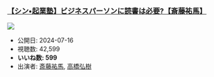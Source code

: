 ### [【シン•起業塾】ビジネスパーソンに読書は必要?【斎藤祐馬】](https://www.youtube.com/watch?v=cGa2IFMwQHc)
[![](https://img.youtube.com/vi/cGa2IFMwQHc/sddefault.jpg)](https://www.youtube.com/watch?v=cGa2IFMwQHc)
-   公開日: 2024-07-16
-   視聴数: 42,599
-   **いいね数: 599**
-   出演者: [斎藤祐馬](/rehacq_fan/people/斎藤祐馬 "wikilink"), [高橋弘樹](/rehacq_fan/people/高橋弘樹 "wikilink")
